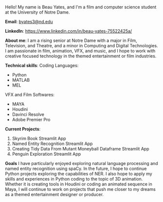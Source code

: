 Hello! My name is Beau Yates, and I'm a film and computer science student at the University of Notre Dame.

**Email**: byates3@nd.edu

**LinkedIn**: https://www.linkedin.com/in/beau-yates-75522425a/

**About me**:
I am a rising senior at Notre Dame with a major in Film, Television, and Theatre, and a minor in Computing and Digital Technologies. I am passionate in film, animation, VFX, and music, and I hope to work with creative focused technology in the themed entertainment or film industries.

**Technical skills**: 
Coding Languages:
- Python
- MATLAB
- MEL

VFX and Film Softwares:
- MAYA
- Houdini
- Davinci Resolve
- Adobe Premier Pro

**Current Projects**:
1. Skyrim Book Streamlit App
2. Named Entity Recognition Streamlit App
3. Creating Tidy Data From Mutant Moneyball Dataframe Streamlit App
4. Penguin Exploration Streamlit App

**Goals**
I have particularly enjoyed exploring natural language processing and named entity recognition using spaCy. In the future, I hope to continue Python projects exploring the capabilities of NER. I also hope to apply my skills and experiences in Python coding to the topic of 3D animation. Whether it is creating tools in Houdini or coding an animated sequence in Maya, I will continue to work on projects that push me closer to my dreams as a themed entertainment designer or producer. 
